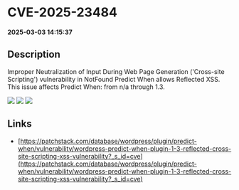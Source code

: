 # CVE-2025-23484

**2025-03-03 14:15:37**

## Description
Improper Neutralization of Input During Web Page Generation ('Cross-site Scripting') vulnerability in NotFound Predict When allows Reflected XSS. This issue affects Predict When: from n/a through 1.3.

![](https://img.shields.io/static/v1?label=Score&message=7.1&color=red)
![](https://img.shields.io/static/v1?label=Severity&message=HIGH&color=red)
![](https://img.shields.io/static/v1?label=CWE&message=XSS&color=green)

## Links
- [https://patchstack.com/database/wordpress/plugin/predict-when/vulnerability/wordpress-predict-when-plugin-1-3-reflected-cross-site-scripting-xss-vulnerability?_s_id=cve](https://patchstack.com/database/wordpress/plugin/predict-when/vulnerability/wordpress-predict-when-plugin-1-3-reflected-cross-site-scripting-xss-vulnerability?_s_id=cve)
